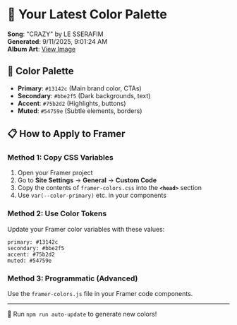 # 🎨 Your Latest Color Palette

**Song**: "CRAZY" by LE SSERAFIM  
**Generated**: 9/11/2025, 9:01:24 AM  
**Album Art**: [View Image](https://lastfm.freetls.fastly.net/i/u/300x300/eb7c9549033e3795a3984f50b2f685ec.jpg)

## 🎨 Color Palette
- **Primary**: `#13142c` (Main brand color, CTAs)
- **Secondary**: `#bbe2f5` (Dark backgrounds, text)  
- **Accent**: `#75b2d2` (Highlights, buttons)
- **Muted**: `#54759e` (Subtle elements, borders)

## 📋 How to Apply to Framer

### Method 1: Copy CSS Variables
1. Open your Framer project
2. Go to **Site Settings** → **General** → **Custom Code**
3. Copy the contents of `framer-colors.css` into the **`<head>`** section
4. Use `var(--color-primary)` etc. in your components

### Method 2: Use Color Tokens
Update your Framer color variables with these values:
```
primary: #13142c
secondary: #bbe2f5
accent: #75b2d2
muted: #54759e
```

### Method 3: Programmatic (Advanced)
Use the `framer-colors.js` file in your Framer code components.

---
🔄 Run `npm run auto-update` to generate new colors!